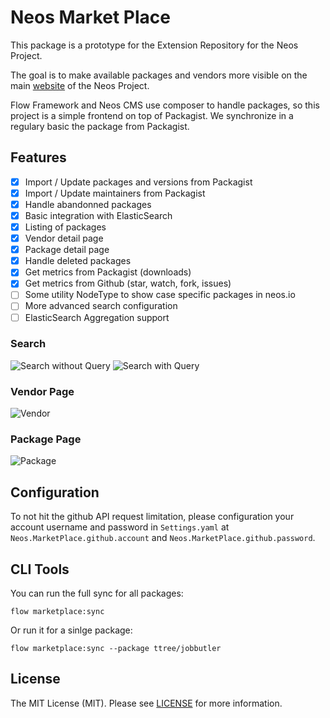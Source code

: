 Neos Market Place
=================

This package is a prototype for the Extension Repository for the Neos Project. 

The goal is to make available packages and vendors more visible on the main [website](http://www.neos.io) of the Neos Project.

Flow Framework and Neos CMS use composer to handle packages, so this project is a simple frontend on top of Packagist. We
synchronize in a regulary basic the package from Packagist.

Features
--------

- [x] Import / Update packages and versions from Packagist
- [x] Import / Update maintainers from Packagist
- [x] Handle abandonned packages
- [x] Basic integration with ElasticSearch
- [x] Listing of packages
- [x] Vendor detail page
- [x] Package detail page
- [x] Handle deleted packages
- [x] Get metrics from Packagist (downloads)
- [x] Get metrics from Github (star, watch, fork, issues)
- [ ] Some utility NodeType to show case specific packages in neos.io
- [ ] More advanced search configuration
- [ ] ElasticSearch Aggregation support

### Search
![Search without Query](https://dl.dropboxusercontent.com/s/bfcbpenwly726ix/2016-03-31%20at%2010.36%202x.png?dl=0)
![Search with Query](https://dl.dropboxusercontent.com/s/437t8sy0n1of630/2016-03-31%20at%2010.36%202x%20%281%29.png?dl=0)

### Vendor Page
![Vendor](https://dl.dropboxusercontent.com/s/8fe4c7jjsj9i49m/2016-03-31%20at%2010.37%202x.png?dl=0)

### Package Page
![Package](https://dl.dropboxusercontent.com/s/ixsc449cxt7jemg/2016-03-31%20at%2010.37%202x%20%281%29.png?dl=0)

Configuration
-------------

To not hit the github API request limitation, please configuration your account username and password in
```Settings.yaml``` at ```Neos.MarketPlace.github.account``` and ```Neos.MarketPlace.github.password```.
 
CLI Tools
---------

You can run the full sync for all packages:

    flow marketplace:sync
    
Or run it for a sinlge package:

    flow marketplace:sync --package ttree/jobbutler

License
-------

The MIT License (MIT). Please see [LICENSE](LICENSE.txt) for more information.
